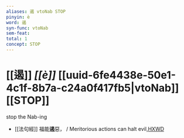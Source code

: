```yaml
---
aliases: 遏 vtoNab STOP
pinyin: è
word: 遏
syn-func: vtoNab
sem-feat: 
total: 1
concept: STOP 
---
```

# [[遏]] *[[è]]*  [[uuid-6fe4438e-50e1-4c1f-8b7a-c24a0f417fb5|vtoNab]] [[STOP]]
stop the Nab-ing
 - [[法句經]] 福能**遏**惡， / Meritorious actions can halt evil,[HXWD](https://hxwd.org/textview.html?location=KR6b0067_T_001-0563a.29)